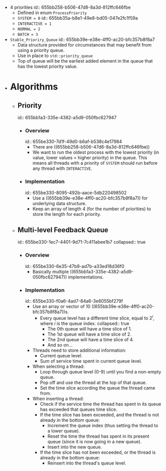 - 4 priorities
  id:: 655bb258-b506-47d8-8a3d-812ffc646fbe
	- Defined in enum `ProcessPriority`
	- `SYSTEM = 0`
	  id:: 655bb35a-b8e1-49e8-bd05-047e2fc1f59a
	- `INTERACTIVE = 1`
	- `NORMAL = 2`
	- `BATCH = 3`
- `Stable_Prioriry_Queue`
  id:: 655bb39e-e38e-4ff0-ac20-bfc357b8f8a7
	- Data structure provided for circumstances that may benefit from using a priority queue.
	- Use in place to `std::priority_queue`
	- Top of queue will be the earliest added element in the queue that has the lowest priority value.
- # Algorithms
	- ## Priority
	  id:: 655bb1a3-335e-4382-a5d9-050fbc627947
		- ### Overview
		  id:: 655be330-7d1f-49d0-b6af-b538c4e17984
			- There are ((655bb258-b506-47d8-8a3d-812ffc646fbe))
			- We want to run the oldest process with the lowest priority (in value, lower values = higher priority) in the queue. This means all threads with a priority of `SYSTEM` should run before any thread with `INTERACTIVE`.
		- ### Implementation
		  id:: 655be330-8095-492b-aace-5db220498502
			- Use a ((655bb39e-e38e-4ff0-ac20-bfc357b8f8a7)) for underlying data structure.
			- Keep an array of length 4 (for the number of priorities) to store the length for each priority.
	- ## Multi-level Feedback Queue
	  id:: 655be330-1ec7-4401-9d71-7c411abee1b7
	  collapsed:: true
		- ### Overview
		  id:: 655be330-6e35-47b9-ad7b-a33ed18d36f0
			- Basically multiple ((655bb1a3-335e-4382-a5d9-050fbc627947)) implementations.
		- ### Implementation
		  id:: 655be330-f0a6-4ad7-84a6-3e6055bf279f
			- Use an array or vector of 10 ((655bb39e-e38e-4ff0-ac20-bfc357b8f8a7))s.
				- Every queue level has a different time slice, equal to $2^i$, where $i$ is the queue index.
				  collapsed:: true
					- The 0th queue will have a time slice of 1.
					- The 1st queue will have a time slice of 2.
					- The 2nd queue will have a time slice of 4.
					- And so on...
			- Threads need to store additional information:
				- Current queue level.
				- Sum of service time spent in current queue level.
			- When selecting a thread:
				- Loop through queue level (0-9) until you find a non-empty queue.
				- Pop off and use the thread at the top of that queue.
				- Set the time slice according the queue the thread came from.
			- When inserting a thread:
				- Check if the service time the thread has spent in its queue has exceeded that queues time slice.
				- If the time slice has been exceeded, and the thread is not already in the bottom queue:
					- Increment the queue index (thus setting the thread to a lower queue).
					- Reset the time the thread has spent in its present queue (since it is now going in a new queue).
					- Insert into the new queue.
				- If the time slice has not been exceeded, or the thread is already in the bottom queue:
					- Reinsert into the thread's queue level.